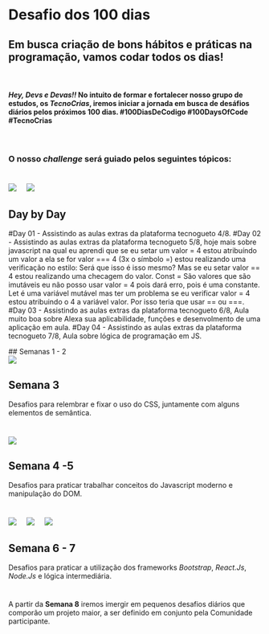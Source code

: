# **Desafio dos 100 dias**

## Em busca criação de bons hábitos e práticas na programação, vamos codar todos os dias!
&nbsp;
#### <p> _Hey, Devs e Devas!!_ No intuito de formar e fortalecer nosso grupo de estudos, os _TecnoCrias_, iremos iniciar a jornada em busca de desáfios diários pelos próximos **100** dias. #100DiasDeCodigo #100DaysOfCode #TecnoCrias</p>
&nbsp;
### **O nosso _challenge_ será guiado pelos seguintes tópicos:**


<div>

#
<img src="https://img.shields.io/badge/HTML5-E34F26?style=for-the-badge&logo=html5&logoColor=white" style = "margin-right: 16px">
<img src="https://img.shields.io/badge/GitHub-100000?style=for-the-badge&logo=github&logoColor=white">

## Day by Day

#Day 01 - Assistindo as aulas extras da plataforma tecnogueto 4/8.
#Day 02 - Assistindo as aulas extras da plataforma tecnogueto 5/8, hoje mais sobre javascript na qual eu aprendi que se eu setar um valor = 4 estou atribuíndo um valor a ela se for valor === 4 (3x o símbolo =) estou realizando uma verificação no estilo: Será que isso é isso mesmo? Mas se eu setar valor == 4 estou realizando uma checagem do valor. Const = São valores que são imutáveis eu não posso usar valor = 4 pois dará erro, pois é uma constante. Let é uma variável mutável mas ter um problema se eu verificar valor = 4 estou atribuindo o 4 a variável valor. Por isso teria que usar == ou ===. 
#Day 03 - Assistindo as aulas extras da plataforma tecnogueto 6/8, Aula muito boa sobre Alexa sua aplicabilidade, funções e desenvolmento de uma aplicação em aula.
#Day 04 - Assistindo as aulas extras da plataforma tecnogueto 7/8, Aula sobre lógica de programação em JS.

</div>
## Semanas 1 - 2
<div>
<img src="https://img.shields.io/badge/CSS3-1572B6?style=for-the-badge&logo=css3&logoColor=white">


## Semana 3
Desafios para relembrar e fixar o uso do CSS, juntamente com alguns elementos de semântica.
</div>

#
<div>
<img src="https://img.shields.io/badge/JavaScript-F7DF1E?style=for-the-badge&logo=javascript&logoColor=black">

## Semana 4 -5
Desafios para praticar trabalhar conceitos do Javascript moderno e manipulação do DOM.
</div>

#
<div>
<img src="https://img.shields.io/badge/React-20232A?style=for-the-badge&logo=react&logoColor=61DAFB" style = "margin-right: 16px">
<img src="https://img.shields.io/badge/Bootstrap-563D7C?style=for-the-badge&logo=bootstrap&logoColor=white" style = "margin-right: 16px">
<img src="https://img.shields.io/badge/Node.js-43853D?style=for-the-badge&logo=node.js&logoColor=white">

## Semana 6 - 7
Desafios para praticar a utilização dos frameworks _Bootstrap_, _React.Js_, _Node.Js_ e lógica intermediária.
</div>


#
A partir da __Semana 8__ iremos imergir em pequenos desafios diários que comporão um projeto maior, a ser definido em conjunto pela Comunidade participante.